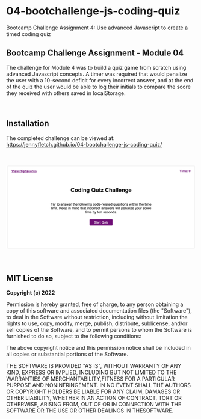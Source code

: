 # 04-bootchallenge-js-coding-quiz
Bootcamp Challenge Assignment 4: Use advanced Javascript to create a timed coding quiz

## Bootcamp Challenge Assignment - Module 04
The challenge for Module 4 was to build a quiz game from scratch using advanced Javascript concepts. A timer was required that would penalize the user with a 10-second deficit for every incorrect answer, and at the end of the quiz the user would be able to log their initials to compare the score they received with others saved in localStorage.

<br />

## Installation

The completed challenge can be viewed at: <br />
https://jennyfletch.github.io/04-bootchallenge-js-coding-quiz/

<br />

![Alt text](screenshot.png?raw=true "Screenshot of the timed coding quiz")

<br />

## MIT License

**Copyright (c) 2022**

Permission is hereby granted, free of charge, to any person obtaining a copy of this software and associated documentation files (the "Software"), to deal in the Software without restriction, including without limitation the rights to use, copy, modify, merge, publish, distribute, sublicense, and/or sell copies of the Software, and to permit persons to whom the Software is furnished to do so, subject to the following conditions:

The above copyright notice and this permission notice shall be included in all copies or substantial portions of the Software.

THE SOFTWARE IS PROVIDED "AS IS", WITHOUT WARRANTY OF ANY KIND, EXPRESS OR IMPLIED, INCLUDING BUT NOT LIMITED TO THE WARRANTIES OF MERCHANTABILITY,FITNESS FOR A PARTICULAR PURPOSE AND NONINFRINGEMENT. IN NO EVENT SHALL THE AUTHORS OR COPYRIGHT HOLDERS BE LIABLE FOR ANY CLAIM, DAMAGES OR OTHER LIABILITY, WHETHER IN AN ACTION OF CONTRACT, TORT OR OTHERWISE, ARISING FROM, OUT OF OR IN CONNECTION WITH THE SOFTWARE OR THE USE OR OTHER DEALINGS IN THESOFTWARE.

